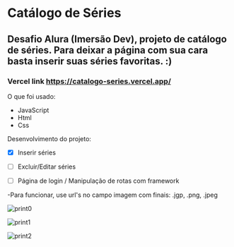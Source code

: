 # Catálogo de Séries
## Desafio Alura (Imersão Dev), projeto de catálogo de séries. Para deixar a página com sua cara basta inserir suas séries favoritas. :)

### Vercel link https://catalogo-series.vercel.app/

O que foi usado:
  - JavaScript
  - Html
  - Css

Desenvolvimento do projeto:
- [x] Inserir séries
- [ ] Excluir/Editar séries
- [ ] Página de login / Manipulação de rotas com framework


-Para funcionar, use url's no campo imagem com finais: .jgp, .png, .jpeg

![print0](https://user-images.githubusercontent.com/77753261/233239932-71011bcc-ce22-43d9-ae2f-bf7cc66de4e2.png)

![print1](https://user-images.githubusercontent.com/77753261/233239974-a96c0375-2632-4226-9077-d86758fef83e.png)

![print2](https://user-images.githubusercontent.com/77753261/233239998-f1b5cf26-71b9-4136-b7fd-45b3c37d0545.png)
